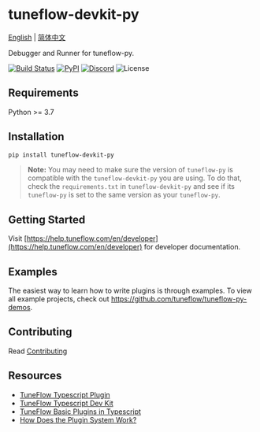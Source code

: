 # tuneflow-devkit-py

[English](./README.md) | [简体中文](./README.zh.md)

Debugger and Runner for tuneflow-py.

[![Build Status](https://dev.azure.com/zeostudio/tuneflow-public/_apis/build/status/tuneflow.tuneflow-devkit-py?branchName=main)](https://dev.azure.com/zeostudio/tuneflow-public/_build/latest?definitionId=34&branchName=main)
[![PyPI](https://img.shields.io/pypi/v/tuneflow-devkit-py?color=blue&label=tuneflow-devkit-py&logo=pypi)](https://pypi.org/project/tuneflow-devkit-py/)
[![Discord](https://img.shields.io/discord/1076012137161424906?color=%237289da&logo=discord)](https://discord.com/channels/1076012137161424906/1076012755250851860)
![License](https://img.shields.io/github/license/tuneflow/tuneflow-devkit-py)

## Requirements

Python >= 3.7

## Installation

```bash
pip install tuneflow-devkit-py
```

> **Note:** You may need to make sure the version of `tuneflow-py` is compatible with the `tuneflow-devkit-py` you are using. To do that, check the `requirements.txt` in `tuneflow-devkit-py` and see if its `tuneflow-py` is set to the same version as your `tuneflow-py`.

## Getting Started

Visit [https://help.tuneflow.com/en/developer](https://help.tuneflow.com/en/developer) for developer documentation.

## Examples

The easiest way to learn how to write plugins is through examples. To view all example projects, check out https://github.com/tuneflow/tuneflow-py-demos.

## Contributing

Read [Contributing](./CONTRIBUTING.md)

## Resources

- [TuneFlow Typescript Plugin](https://github.com/andantei/tuneflow)
- [TuneFlow Typescript Dev Kit](https://github.com/andantei/tuneflow-devkit)
- [TuneFlow Basic Plugins in Typescript](https://github.com/andantei/tuneflow-plugin-basic)
- [How Does the Plugin System Work?](https://help.tuneflow.com/en/developer/how-we-run-plugins.html)
